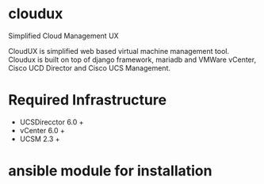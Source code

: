 # cloudux
Simplified Cloud Management UX 

CloudUX is simplified web based virtual machine management tool.
Cloudux is built on top of django framework, mariadb and VMWare vCenter, Cisco UCD Director and Cisco UCS Management. 

# Required Infrastructure  
- UCSDirecctor 6.0 +
- vCenter 6.0 + 
- UCSM 2.3 + 

# ansible module for installation 




